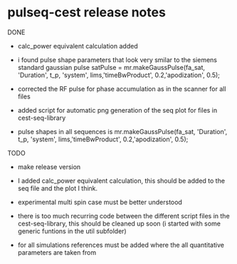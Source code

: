 # pulseq-cest release notes


DONE
- calc_power equivalent calculation added 
- i found pulse shape parameters that look very smilar to the siemens standard gaussian pulse
	satPulse = mr.makeGaussPulse(fa_sat, 'Duration', t_p, 'system', lims,'timeBwProduct', 0.2,'apodization', 0.5);

- corrected the RF pulse for phase accumulation as in the scanner for all files

- added script for automatic png generation of the seq plot for files in cest-seq-library

- pulse shapes in all sequences is 
mr.makeGaussPulse(fa_sat, 'Duration', t_p, 'system', lims,'timeBwProduct', 0.2,'apodization', 0.5);

TODO

- make release version

- I added calc_power equivalent calculation, this should be added to the seq file and the plot I think.

- experimental multi spin case must be better understood

- there is too much recurring code between the different script files in the cest-seq-library, this should be cleaned up soon (i started with some generic funtions in the util subfolder)

- for all simulations references must be added where the all quantitative parameters are taken from

